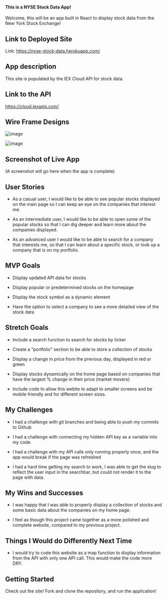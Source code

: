#### This is a NYSE Stock Data App!
Welcome, this will be an app built in React to display stock data from the New York Stock Exchange!

## Link to Deployed Site
Link: https://nyse-stock-data.herokuapp.com/

## App description
This site is populated by the IEX Cloud API for stock data.

## Link to the API
https://cloud.iexapis.com/

## Wire Frame Designs
![image](https://media.git.generalassemb.ly/user/32807/files/33f4b180-54ff-11eb-8178-dd34fcbd4eb5)

![image](https://media.git.generalassemb.ly/user/32807/files/4a027200-54ff-11eb-867f-8c0c297784ce)

## Screenshot of Live App
(A screenshot will go here when the app is complete)

## User Stories
- As a casual user, I would like to be able to see popular stocks displayed on the main page so I can keep an eye on the companies that interest me.

- As an intermediate user, I would like to be able to open some of the popular stocks so that I can dig deeper and learn more about the companies displayed.

- As an advanced user I would like to be able to search for a company that interests me, so that I can learn about a specific stock, or look up a company that is on my portfolio.

## MVP Goals
- Display updated API data for stocks

- Display popular or predetermined stocks on the homepage

- Display the stock symbol as a dynamic element

- Have the option to select a company to see a more detailed view of the stock data

## Stretch Goals
- Include a search function to search for stocks by ticker

- Create a "portfolio" section to be able to store a collection of  stocks

- Display a change in price from the previous day, displayed in red or green

- Display stocks dynamically on the home page based on companies that have the largest % change in their price (market movers)

- Include code to allow this webite to adapt to smaller screens and be mobile friendly and for different screen sizes.


## My Challenges
- I had a challenge with git branches and being able to push my commits to Github

- I had a challenge with connecting my hidden API key as a variable into my code

- I had a challenge with my API calls only running properly once, and the app would break if the page was refreshed

- I had a hard time getting my search to work, I was able to get the slug to reflect the user input in the searchbar, but could not render it to the page with data.

## My Wins and Successes
- I was happy that I was able to properly display a collection of stocks and some basic data about the companies on my home page.

- I feel as though this project came together as a more polished and complete website, compared to my previous project.

## Things I Would do Differently Next Time
- I would try to code this website as a map function to display information from the API with only one API call. This would make the code more DRY.

## Getting Started
Check out the site! Fork and clone the repository, and run the application!

